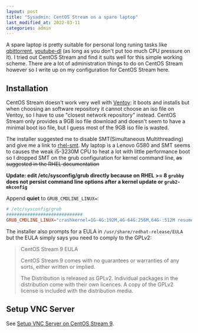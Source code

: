 ```yaml
---
layout: post
title: "Sysadmin: CentOS Stream on a spare laptop"
last_modified_at: 2022-03-11
categories: admin
---
```

<!-- This Source Code Form is subject to the terms of the Mozilla Public
   - License, v. 2.0. If a copy of the MPL was not distributed with this
   - file, You can obtain one at https://mozilla.org/MPL/2.0/. -->
A spare laptop is pretty suitable for personal long runing tasks like [qbittorrent](https://qbittorrent.org/), [youtube-dl](https://youtube-dl.org/) (as long as you don't put too much CPU pressure on it). I tried out CentOS Stream and find it suits well for this simple working scheme. There are a lot of administration things to do on CentOS Stream however so I write up on my configuration for CentOS Stream here.

## Installation
CentOS Stream doesn't work very well with [Ventoy](https://ventoy.net/): it boots and installs but when choosing an software repository it cannot choose an iso file on Ventoy, so I have to use "closest network repository" instead. CentOS Stream only provides a 9GB iso file download and doesn't seem to have a minimal boot iso file, but I guess most of the 9GB iso file is wasted.

The installer suggested me to disable SMT(Simultaneous Multithreading) and give me a link to [rhel-smt](https://red.ht/rhel-smt). My laptop is a Lenovo G580 and SMT seems to causes the weak i5-3230M CPU to heat a lot with little performance boot so I dropped SMT on the grub configuration for kernel command line, ~~as suggested in the RHEL documentation~~

**Update: edit /etc/sysconfig/grub directly because on RHEL >= 8 `grubby` does not persist command line options after a kernel update or `grub2-mkconfig`**

Append **quiet** to `GRUB_CMDLINE_LINUX=`:
```conf
# /etc/sysconfig/grub
#############################
GRUB_CMDLINE_LINUX="crashkernel=1G-4G:192M,4G-64G:256M,64G-:512M resume=/dev/mapper/cs-swap rd.lvm.lv=cs/root rd.lvm.lv=cs/swap rhgb <strong>quiet</strong>"
```

The installer also prompts for a EULA in `/usr/share/redhat-release/EULA` but the EULA simply says you need to comply to the GPLv2:

> CentOS Stream 9 EULA
> 
> CentOS Stream 9 comes with no guarantees or warranties of any sorts,
> either written or implied.
> 
> The Distribution is released as GPLv2. Individual packages in the
> distribution come with their own licences. A copy of the GPLv2 license
> is included with the distribution media.

## Setup VNC Server
See [Setup VNC Server on CentOS Stream 9](/2022/03/12/setup-vnc-server-on-centos-stream-9).
